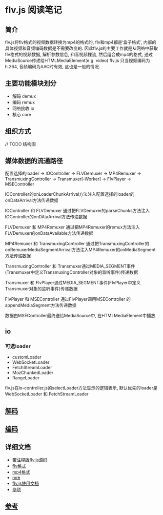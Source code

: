 # flv.js 阅读笔记

## 简介

flv.js将flv格式的视频数据转换为mp4的格式的, flv和mp4都是‘盒子格式’, 内部的具体视频和音频编码数据是不需要改变的.
因此flv.js的主要工作就是从网络中获取flv格式的视频数据, 解析参数信息, 和音视频裸流, 然后组合成mp4的格式, 通过MediaSource传递给HTMLMediaElement(e.g. video) 
flv.js 只当视频编码为h.264, 音频编码为AAC时有效, 这也是一般的情况.

## 主要功能模块划分

- 解码 demux
- 编码 remux
- 网络接收 io
- 核心 core

## 组织方式

// TODO 结构图


## 媒体数据的流通路径

配置选择的loader -> IOController -> FLVDemuxer -> MP4Remuxer -> TransmuxingController -> Transmuxer[-Worker] -> FlvPlayer -> MSEController

IOController的onLoaderChunkArrival方法注入配置选择的loader的onDataArrival方法传递数据

IOController 和 FLVDemuxer 通过把FLVDemuxer的parseChunks方法注入IOController的onDAtaArrival方法传递数据

FLVDemuxer 和 MP4Remuxer 通过把MP4Remuxer的remux方法注入FLVDemuxer的onDataAvailable方法传递数据

MP4Remuxer 和 TransmuxingController 通过把TransmuxingController的onRemuxerMediaSegmentArrival方法注入MP4Remuxer的onMediaSegment方法传递数据

TransmuxingController 和 Transmuxer通过MEDIA_SEGMENT事件(Transmuxer中定义TransmuxingController对象的监听事件)传递数据

Transmuxer 和 FlvPlayer通过MEDIA_SEGMENT事件(FlvPlayer中定义Transmuxer对象的监听事件)传递数据

FlvPlayer 和 MSEController 通过FlvPlayer调用MSEController 的appendMediaSegment方法传递数据

数据由MSEController最终送给MediaSource中, 在HTMLMediaElement中播放

## io

### 可选loader

- customLoader
- WebSocketLoader
- FetchStreamLoader
- MozChunkedLoader
- RangeLoader

flv.js在io-controller.js的selectLoader方法显示的逻辑表示, 默认优先的loader是WebSocketLoader 和 FetchStreamLoader

## [解码](./flvjs_demux.md)

## [编码](./flvjs_remux.md)

## 详细文档

- [带注释版flv.js源码](https://github.com/BokunoMasayume/flv.js/tree/note/src)
- [flv格式](./flv-format.md)
- [mp4格式](./mp4-format.md)
- [mre](./media-source-extension.md)
- [flv.js使用文档](./flvdoc.md)
- [杂项](./sketch.md)

## [参考](./reference.md)


